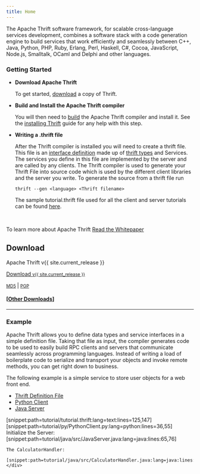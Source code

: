 ```yaml
---
title: Home
---
```


<div class="row">
  <div class="span8">
    <p>
      The Apache Thrift software framework, for scalable cross-language services development, combines a software stack with a code generation engine to build services that work efficiently and seamlessly between C++, Java, Python, PHP, Ruby, Erlang, Perl, Haskell, C#, Cocoa, JavaScript, Node.js, Smalltalk, OCaml and Delphi and other languages.
    </p>
    <h3>Getting Started</h3>
    <p>
      <ul>
        <li>
          <b>Download Apache Thrift</b>
          <p>To get started, <a href="/download">download</a> a copy of Thrift.</p>
        </li>
        <li>
          <b>Build and Install the Apache Thrift compiler</b>
          <p>You will then need to <a href="/docs/BuildingFromSource">build</a> the Apache Thrift compiler and install it. See the <a href="/docs/install">installing Thrift</a> guide for any help with this step.</p>
        </li>
        <li>
          <b>Writing a .thrift file</b>
          <p>After the Thrift compiler is installed you will need to create a thrift file. This file is an <a href="/docs/idl">interface definition</a> made up of <a href="/docs/types">thrift types</a> and Services. The services you define in this file are implemented by the server and are called by any clients. The Thrift compiler is used to generate your Thrift File into source code which is used by the different client libraries and the server you write. To generate the source from a thrift file run</p>
          <pre><code>thrift --gen &lt;language&gt; &lt;Thrift filename&gt;</code></pre>
          <p>The sample tutorial.thrift file used for all the client and server tutorials can be found <a href="https://github.com/apache/thrift/tree/master/tutorial">here</a>. </p>
        </li>
      </ul>
    </p>
    <br />
    <p>
      To learn more about Apache Thrift <a href="/static/files/thrift-20070401.pdf">Read the Whitepaper</a>
    </p>
  </div>
  <div class="span3 well center pull-right">
    <h2>Download</h2>
    <p>Apache Thrift v{{ site.current_release }}</p>
    <p>
      <a class="btn btn-large" href="{{ site.mirror_url }}/thrift/{{ site.current_release }}/thrift-{{ site.current_release }}.tar.gz">
          Download <small>v{{ site.current_release }}</small>
      </a>
    </p>
    <p>
      <small>
       <a href="{{ site.release_url }}/{{ site.current_release }}/thrift-{{ site.current_release }}.tar.gz.md5">MD5</a>
      </small>
      |
      <small>
       <a href="{{ site.release_url }}/{{ site.current_release }}/thrift-{{ site.current_release }}.tar.gz.asc">PGP</a>
      </small>
    </p>
    <p>
      <h4>[<a href="/download">Other Downloads</a>]</h4>
    </p>
  </div>
</div>
<hr />

<h3>Example</h3>

<p>Apache Thrift allows you to define data types and service interfaces in a simple definition file. Taking that file as input, the compiler generates code to be used to easily build RPC clients and servers that communicate seamlessly across programming languages. Instead of writing a load of boilerplate code to serialize and transport your objects and invoke remote methods, you can get right down to business.</p>

<p>The following example is a simple service to store user objects for a web front end.</p>

<div class="tabbable">
  <ul class="nav nav-tabs">
    <li class="active"><a href="#1" data-toggle="tab">Thrift Definition File</a></li>
    <li><a href="#2" data-toggle="tab">Python Client</a></li>
    <li><a href="#3" data-toggle="tab">Java Server</a></li>
  </ul>
  <div class="tab-content">
    <div class="tab-pane active" id="1">
      [snippet:path=tutorial/tutorial.thrift:lang=text:lines=125,147]
    </div>
    <div class="tab-pane" id="2">
      [snippet:path=tutorial/py/PythonClient.py:lang=python:lines=36,55]
    </div>
    <div class="tab-pane" id="3">
    Initialize the Server:
      [snippet:path=tutorial/java/src/JavaServer.java:lang=java:lines:65,76]

    The CalculatorHandler:
      [snippet:path=tutorial/java/src/CalculatorHandler.java:lang=java:lines:28,91]
    </div>
  </div>
</div>

